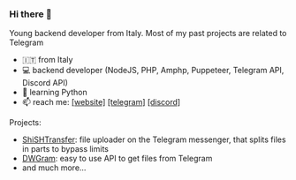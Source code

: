 ### Hi there 👋
Young backend developer from Italy. Most of my past projects are related to Telegram
- 🇮🇹 from Italy
- 💻 backend developer (NodeJS, PHP, Amphp, Puppeteer, Telegram API, Discord API)
- 🐍 learning Python
- 📫 reach me: [\[website\]](https://shish.cat) [\[telegram\]](https://t.me/shishcat) [\[discord\]](https://discord.gg/5ffUy93Cs8)

Projects: 
- [ShiSHTransfer](https://github.com/shishcat/ShiSHTransfer): file uploader on the Telegram messenger, that splits files in parts to bypass limits
- [DWGram](https://github.com/ShiSHcat/dwgram-public): easy to use API to get files from Telegram
- and much more...
